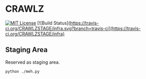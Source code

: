 # CRAWLZ

[![MIT License](https://img.shields.io/npm/l/stack-overflow-copy-paste.svg?style=flat-square)](http://opensource.org/licenses/MIT)
[![Build Status](https://travis-ci.org/CRAWLZSTAGE/infra.svg?branch=travis-ci](https://travis-ci.org/CRAWLZSTAGE/infra)

## Staging Area

Reserved as staging area.

```sh
python ./meh.py
```
